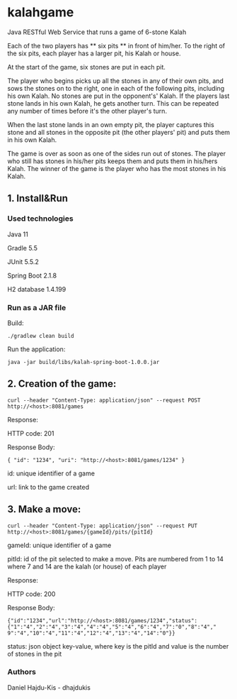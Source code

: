 # kalahgame
Java RESTful Web Service that runs a game of 6-stone Kalah

Each of the two players has ** six pits ** in front of him/her. To the right of the six pits, each player has a larger pit, his
Kalah or house.


At the start of the game, six stones are put in each pit.


The player who begins picks up all the stones in any of their own pits, and sows the stones on to the right, one in
each of the following pits, including his own Kalah. No stones are put in the opponent's' Kalah. If the players last
stone lands in his own Kalah, he gets another turn. This can be repeated any number of times before it's the other
player's turn.


When the last stone lands in an own empty pit, the player captures this stone and all stones in the opposite pit (the
other players' pit) and puts them in his own Kalah.


The game is over as soon as one of the sides run out of stones. The player who still has stones in his/her pits keeps
them and puts them in his/hers Kalah. The winner of the game is the player who has the most stones in his Kalah.

## 1. Install&Run

### Used technologies

Java 11

Gradle 5.5

JUnit 5.5.2

Spring Boot 2.1.8

H2 database 1.4.199

### Run as a JAR file

Build:

`./gradlew clean build`

Run the application:

`java -jar build/libs/kalah-spring-boot-1.0.0.jar`

## 2. Creation of the game:

`curl --header "Content-Type: application/json" --request POST http://<host>:8081/games`

Response:

HTTP code: 201

Response Body: 

`{ "id": "1234", "uri": "http://<host>:8081/games/1234" }`

id: unique identifier of a game
  
url: link to the game created


## 3. Make a move:

`curl --header "Content-Type: application/json" --request PUT http://<host>:8081/games/{gameId}/pits/{pitId}`
  
gameId: unique identifier of a game

pitId: id of the pit selected to make a move. Pits are numbered from 1 to 14 where 7 and 14 are the kalah (or house)
of each player

Response:

HTTP code: 200

Response Body:

`{"id":"1234","url":"http://<host>:8081/games/1234","status":{"1":"4","2":"4","3":"4","4":"4","5":"4","6":"4","7":"0","8":"4","
9":"4","10":"4","11":"4","12":"4","13":"4","14":"0"}}`

status: json object key-value, where key is the pitId and value is the number of stones in the pit

### Authors
Daniel Hajdu-Kis - dhajdukis
